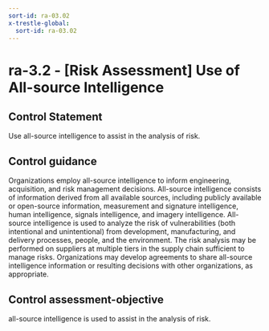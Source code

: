 ```yaml
---
sort-id: ra-03.02
x-trestle-global:
  sort-id: ra-03.02
---
```


# ra-3.2 - \[Risk Assessment\] Use of All-source Intelligence

## Control Statement

Use all-source intelligence to assist in the analysis of risk.

## Control guidance

Organizations employ all-source intelligence to inform engineering, acquisition, and risk management decisions. All-source intelligence consists of information derived from all available sources, including publicly available or open-source information, measurement and signature intelligence, human intelligence, signals intelligence, and imagery intelligence. All-source intelligence is used to analyze the risk of vulnerabilities (both intentional and unintentional) from development, manufacturing, and delivery processes, people, and the environment. The risk analysis may be performed on suppliers at multiple tiers in the supply chain sufficient to manage risks. Organizations may develop agreements to share all-source intelligence information or resulting decisions with other organizations, as appropriate.

## Control assessment-objective

all-source intelligence is used to assist in the analysis of risk.
